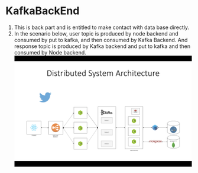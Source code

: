 # KafkaBackEnd

1. This is back part and is entitled to make contact with data base directly.  
2. In the scenario below, user topic is produced by node backend and consumed by put to kafka, and then consumed by Kafka Backend.
  And response topic is produced by Kafka backend and put to kafka and then consumed by Node backend.
  ![Alt text](images/KafkaWorkingFullAtchitechture.png?raw=true "Title")
